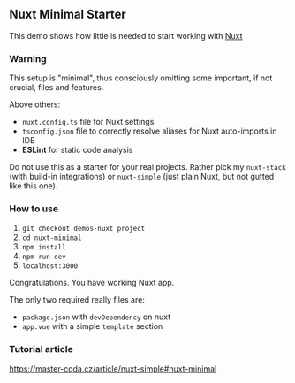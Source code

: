 ## Nuxt Minimal Starter
This demo shows how little is needed to start working with [Nuxt](https://nuxt.com/)

### Warning
This setup is "minimal", thus consciously omitting some important, if not crucial, files and features.

Above others:
* `nuxt.config.ts` file for Nuxt settings
* `tsconfig.json` file to correctly resolve aliases for Nuxt auto-imports in IDE
* **ESLint** for static code analysis

Do not use this as a starter for your real projects. Rather pick my `nuxt-stack` (with build-in integrations) or `nuxt-simple` (just plain Nuxt, but not gutted like this one).

### How to use
1. `git checkout demos-nuxt project`
2. `cd nuxt-minimal`
3. `npm install`
4. `npm run dev` 
5. `localhost:3000` 

Congratulations. You have working Nuxt app.

The only two required really files are:
- `package.json` with `devDependency` on nuxt
- `app.vue` with a simple `template` section

### Tutorial article
https://master-coda.cz/article/nuxt-simple#nuxt-minimal
